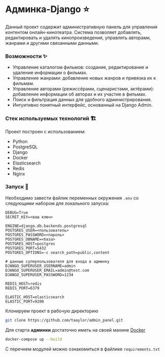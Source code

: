 # Админка-Django ⭐

Данный проект содержит административную панель для управления контентом онлайн-кинотеатра. Система позволяет добавлять, редактировать и удалять кинопроизведения, управлять авторами, жанрами и другими связанными данными.

### Возможности ✨

- Управление каталогом фильмов: создание, редактирование и удаление информации о фильмах. 
- Управление жанрами: добавление новых жанров и привязка их к фильмам. 
- Управление авторами (режиссёрами, сценаристами, актёрами): добавление информации об авторах и их участие в фильмах. 
- Поиск и фильтрация данных для удобного администрирования. 
- Интуитивно понятный интерфейс, основанный на Django Admin.

### Стек используемых технологий 🏗️

Проект построен с использованием:
- Python
- PostgreSQL
- Django
- Docker
- Elasticsearch
- Redis
- Nginx

### Запуск 🍾

Необходимо завести файлик переменных окружения `.env` со следующими набором для локального запуска:
```
DEBUG=True
SECRET_KEY=<ваш ключ>

ENGINE=django.db.backends.postgresql
POSTGRES_USER=<пользователь>
POSTGRES_PASSWORD=<пароль>
POSTGRES_DBNAME=<база>
POSTGRES_HOST=postgres
POSTGRES_PORT=5432
POSTGRES_OPTIONS=-c search_path=public,content

# данные суперпользователя для входа в админку
DJANGO_SUPERUSER_USERNAME=admin
DJANGO_SUPERUSER_EMAIL=admin@test.com
DJANGO_SUPERUSER_PASSWORD=1234

REDIS_HOST=redis
REDIS_PORT=6379

ELASTIC_HOST=elasticsearch
ELASTIC_PORT=9200
```

Клонируем проект в рабочую директорию
```bash
git clone https://github.com/taaylor/admin_panel.git
```

Для старта **админки** достаточно иметь на своей махине [Docker](https://www.docker.com/)
```bash
docker-compose up --build
```

С перечнем модулей можно ознакомиться в файлике `requirements.txt`
